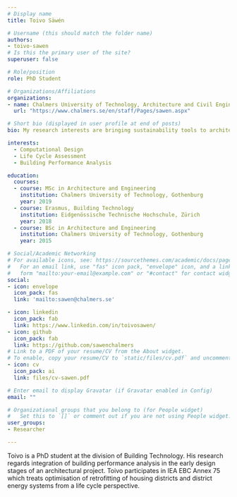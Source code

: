 ```yaml
---
# Display name
title: Toivo Säwén

# Username (this should match the folder name)
authors:
- toivo-sawen
# Is this the primary user of the site?
superuser: false

# Role/position
role: PhD Student

# Organizations/Affiliations
organizations:
- name: Chalmers University of Technology, Architecture and Civil Engineering, Building Technology, Sustainable Building
  url: "https://www.chalmers.se/en/staff/Pages/sawen.aspx"

# Short bio (displayed in user profile at end of posts)
bio: My research interests are bringing sustainability tools to architects for use in early design stages.

interests:
  - Computational Design
  - Life Cycle Assessment
  - Building Performance Analysis

education:
  courses:
  - course: MSc in Architecture and Engineering
    institution: Chalmers University of Technology, Gothenburg
    year: 2019
  - course: Erasmus, Building Technology
    institution: Eidgenössische Technische Hochschule, Zürich
    year: 2018
  - course: BSc in Architecture and Engineering
    institution: Chalmers University of Technology, Gothenburg
    year: 2015

# Social/Academic Networking
# For available icons, see: https://sourcethemes.com/academic/docs/page-builder/#icons
#   For an email link, use "fas" icon pack, "envelope" icon, and a link in the
#   form "mailto:your-email@example.com" or "#contact" for contact widget.
social:
- icon: envelope
  icon_pack: fas
  link: 'mailto:sawen@chalmers.se'

- icon: linkedin
  icon_pack: fab
  link: https://www.linkedin.com/in/toivosawen/
- icon: github
  icon_pack: fab
  link: https://github.com/sawenchalmers
# Link to a PDF of your resume/CV from the About widget.
# To enable, copy your resume/CV to `static/files/cv.pdf` and uncomment the lines below.
- icon: cv
  icon_pack: ai
  link: files/cv-sawen.pdf

# Enter email to display Gravatar (if Gravatar enabled in Config)
email: ""

# Organizational groups that you belong to (for People widget)
#   Set this to `[]` or comment out if you are not using People widget.
user_groups:
- Researcher

---
```

Toivo is a PhD student at the division of Building Technology. His research regards integration of building performance analysis in the early design stages of an architectural project. Toivo participates in IEA EBC Annex 75 which treats optimisation of retrofitting of housing districts and district energy systems from a life cycle perspective.
